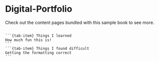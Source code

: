 # Digital-Portfolio



Check out the content pages bundled with this sample book to see more.

```{tableofcontents}
```

````{tab-set}
```{tab-item} Things I learned
How much fun this is!
```
```{tab-item} Things I found difficult 
Getting the formatting correct
```
````

